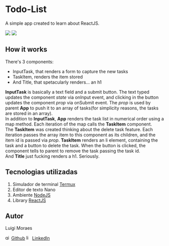 # Todo-List

A simple app created to learn about ReactJS.

<p>
 <img src="https://img.shields.io/static/v1?label=Lib&message=ReactJS&color=blueviolet&logo=React" />
 <img src="https://img.shields.io/static/v1?label=Env&message=NodeJS&color=green&logo=Node.js" />
</p>

## How it works

There's 3 components: 

* InputTask, that renders a form to capture the new tasks
* TaskItem, renders the item stored
* And Title, that spetacularly renders... an h1

**InputTask** is basically a text field and a submit button. The text typed updates the component _state_ via onInput event, and clicking in the button updates the component _prop_ via onSubmit event. The _prop_ is used by parent **App** to push it to an array of tasks(for simplicity reasons, the tasks are stored in an array). </br>
In addition to **InputTask**, **App** renders the task list in numerical order using a map method. Each iteration of the map calls the **TaskItem** component. </br>
The **TaskItem** was created thinking about the delete task feature. Each iteration passes the array item to this component as its children, and the item id is passed via _prop_. **TaskItem** renders an li element, containing the task and a button to delete the task. When the button is clicked, the component tells to parent to remove the task passing the task id. </br>
And **Title** just fucking renders a h1. Seriously.

## Tecnologias utilizadas

1. Simulador de terminal [Termux](https://play.google.com/store/apps/details?id=com.termux)
2. Editor de texto Nano
3. Ambiente [NodeJS](https://nodejs.org/en/)
3. Library [ReactJS](https://reactjs.org)

## Autor
Luigi Moraes

<img src="https://simpleicons.org/icons/github.svg" width="15" alt="github-icon" /> [Github](https://github.com/luigimoraes)
<img src="https://simpleicons.org/icons/linkedin.svg" width="15" alt="linkedin-icon" /> [LinkedIn](https://www.linkedin.com/in/santos-luigi-moraes)
